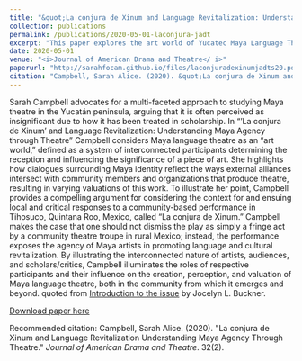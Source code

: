 ```yaml
---
title: "&quot;La conjura de Xinum and Language Revitalization: Understanding Maya Agency through Theatre.&quot"
collection: publications
permalink: /publications/2020-05-01-laconjura-jadt
excerpt: "This paper explores the art world of Yucatec Maya Language Theatre in Mexico's Yucatan Peninsula."
date: 2020-05-01
venue: "<i>Journal of American Drama and Theatre</ i>"
paperurl: "http://sarahfocam.github.io/files/laconjuradexinumjadts20.pdf"
citation: "Campbell, Sarah Alice. (2020). &quot;La conjura de Xinum and Language Revitalization Understanding Maya Agency Through Theatre.&quot; <i>Journal of American Drama and Theatre</i>. 32(2)."
---
```

Sarah Campbell advocates for a multi-faceted approach to studying Maya theatre in the Yucatán peninsula, arguing that it is often perceived as insignificant due to how it has been treated in scholarship. In “’La conjura de Xinum’ and Language Revitalization: Understanding Maya Agency through Theatre” Campbell considers Maya language theatre as an “art world,” defined as a system of interconnected participants determining the reception and influencing the significance of a piece of art. She highlights how dialogues surrounding Maya identity reflect the ways external alliances intersect with community members and organizations that produce theatre, resulting in varying valuations of this work. To illustrate her point, Campbell provides a compelling argument for considering the context for and ensuing local and critical responses to a community-based performance in Tihosuco, Quintana Roo, Mexico, called “La conjura de Xinum.” Campbell makes the case that one should not dismiss the play as simply a fringe act by a community theatre troupe in rural Mexico; instead, the performance exposes the agency of Maya artists in promoting language and cultural revitalization. By illustrating the interconnected nature of artists, audiences, and scholars/critics, Campbell illuminates the roles of respective participants and their influence on the creation, perception, and valuation of Maya language theatre, both in the community from which it emerges and beyond. 
quoted from [Introduction to the issue](http://jadtjournal.org/2020/05/23/introduction-local-acts-performing-communities-performing-americas/) by Jocelyn L. Buckner.

[Download paper here](http://sarahfocam.github.io/files/laconjuradexinumjadts20.pdf)

Recommended citation: Campbell, Sarah Alice. (2020). "La conjura de Xinum and Language Revitalization Understanding Maya Agency Through Theatre." <i>Journal of American Drama and Theatre</i>. 32(2).